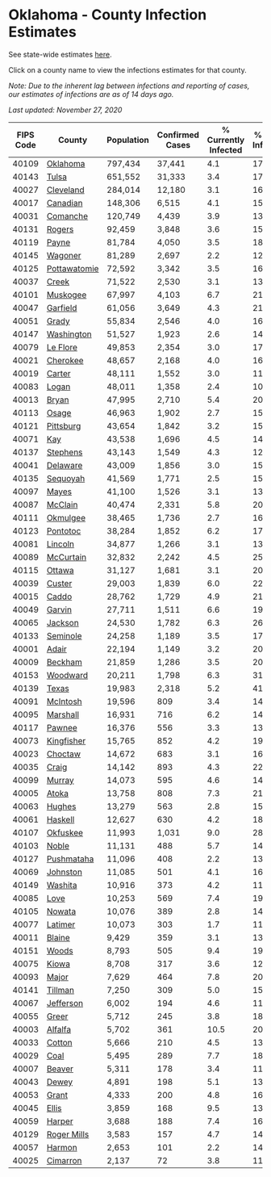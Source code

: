 # Oklahoma - County Infection Estimates

See state-wide estimates [here](/infections/us-ok).

Click on a county name to view the infections estimates for that county.

*Note: Due to the inherent lag between infections and reporting of cases, our estimates of infections are as of 14 days ago.*

*Last updated: November 27, 2020*

|   FIPS Code |                       County |   Population |   Confirmed Cases |   % Currently Infected |   % Total Infected |
|-------------|------------------------------|--------------|-------------------|------------------------|--------------------|
|       40109 |         [Oklahoma](oklahoma) |      797,434 |            37,441 |                    4.1 |               17.3 |
|       40143 |               [Tulsa](tulsa) |      651,552 |            31,333 |                    3.4 |               17.9 |
|       40027 |       [Cleveland](cleveland) |      284,014 |            12,180 |                    3.1 |               16.0 |
|       40017 |         [Canadian](canadian) |      148,306 |             6,515 |                    4.1 |               15.9 |
|       40031 |         [Comanche](comanche) |      120,749 |             4,439 |                    3.9 |               13.2 |
|       40131 |             [Rogers](rogers) |       92,459 |             3,848 |                    3.6 |               15.3 |
|       40119 |               [Payne](payne) |       81,784 |             4,050 |                    3.5 |               18.3 |
|       40145 |           [Wagoner](wagoner) |       81,289 |             2,697 |                    2.2 |               12.5 |
|       40125 | [Pottawatomie](pottawatomie) |       72,592 |             3,342 |                    3.5 |               16.3 |
|       40037 |               [Creek](creek) |       71,522 |             2,530 |                    3.1 |               13.2 |
|       40101 |         [Muskogee](muskogee) |       67,997 |             4,103 |                    6.7 |               21.9 |
|       40047 |         [Garfield](garfield) |       61,056 |             3,649 |                    4.3 |               21.0 |
|       40051 |               [Grady](grady) |       55,834 |             2,546 |                    4.0 |               16.2 |
|       40147 |     [Washington](washington) |       51,527 |             1,923 |                    2.6 |               14.4 |
|       40079 |         [Le Flore](le-flore) |       49,853 |             2,354 |                    3.0 |               17.0 |
|       40021 |         [Cherokee](cherokee) |       48,657 |             2,168 |                    4.0 |               16.3 |
|       40019 |             [Carter](carter) |       48,111 |             1,552 |                    3.0 |               11.2 |
|       40083 |               [Logan](logan) |       48,011 |             1,358 |                    2.4 |               10.0 |
|       40013 |               [Bryan](bryan) |       47,995 |             2,710 |                    5.4 |               20.3 |
|       40113 |               [Osage](osage) |       46,963 |             1,902 |                    2.7 |               15.3 |
|       40121 |       [Pittsburg](pittsburg) |       43,654 |             1,842 |                    3.2 |               15.4 |
|       40071 |                   [Kay](kay) |       43,538 |             1,696 |                    4.5 |               14.2 |
|       40137 |         [Stephens](stephens) |       43,143 |             1,549 |                    4.3 |               12.6 |
|       40041 |         [Delaware](delaware) |       43,009 |             1,856 |                    3.0 |               15.9 |
|       40135 |         [Sequoyah](sequoyah) |       41,569 |             1,771 |                    2.5 |               15.6 |
|       40097 |               [Mayes](mayes) |       41,100 |             1,526 |                    3.1 |               13.3 |
|       40087 |           [McClain](mcclain) |       40,474 |             2,331 |                    5.8 |               20.5 |
|       40111 |         [Okmulgee](okmulgee) |       38,465 |             1,736 |                    2.7 |               16.7 |
|       40123 |         [Pontotoc](pontotoc) |       38,284 |             1,852 |                    6.2 |               17.0 |
|       40081 |           [Lincoln](lincoln) |       34,877 |             1,266 |                    3.1 |               13.1 |
|       40089 |       [McCurtain](mccurtain) |       32,832 |             2,242 |                    4.5 |               25.4 |
|       40115 |             [Ottawa](ottawa) |       31,127 |             1,681 |                    3.1 |               20.0 |
|       40039 |             [Custer](custer) |       29,003 |             1,839 |                    6.0 |               22.0 |
|       40015 |               [Caddo](caddo) |       28,762 |             1,729 |                    4.9 |               21.6 |
|       40049 |             [Garvin](garvin) |       27,711 |             1,511 |                    6.6 |               19.6 |
|       40065 |           [Jackson](jackson) |       24,530 |             1,782 |                    6.3 |               26.3 |
|       40133 |         [Seminole](seminole) |       24,258 |             1,189 |                    3.5 |               17.9 |
|       40001 |               [Adair](adair) |       22,194 |             1,149 |                    3.2 |               20.0 |
|       40009 |           [Beckham](beckham) |       21,859 |             1,286 |                    3.5 |               20.2 |
|       40153 |         [Woodward](woodward) |       20,211 |             1,798 |                    6.3 |               31.1 |
|       40139 |               [Texas](texas) |       19,983 |             2,318 |                    5.2 |               41.7 |
|       40091 |         [McIntosh](mcintosh) |       19,596 |               809 |                    3.4 |               14.5 |
|       40095 |         [Marshall](marshall) |       16,931 |               716 |                    6.2 |               14.4 |
|       40117 |             [Pawnee](pawnee) |       16,376 |               556 |                    3.3 |               13.1 |
|       40073 |     [Kingfisher](kingfisher) |       15,765 |               852 |                    4.2 |               19.4 |
|       40023 |           [Choctaw](choctaw) |       14,672 |               683 |                    3.1 |               16.5 |
|       40035 |               [Craig](craig) |       14,142 |               893 |                    4.3 |               22.7 |
|       40099 |             [Murray](murray) |       14,073 |               595 |                    4.6 |               14.7 |
|       40005 |               [Atoka](atoka) |       13,758 |               808 |                    7.3 |               21.3 |
|       40063 |             [Hughes](hughes) |       13,279 |               563 |                    2.8 |               15.6 |
|       40061 |           [Haskell](haskell) |       12,627 |               630 |                    4.2 |               18.2 |
|       40107 |         [Okfuskee](okfuskee) |       11,993 |             1,031 |                    9.0 |               28.8 |
|       40103 |               [Noble](noble) |       11,131 |               488 |                    5.7 |               14.7 |
|       40127 |     [Pushmataha](pushmataha) |       11,096 |               408 |                    2.2 |               13.2 |
|       40069 |         [Johnston](johnston) |       11,085 |               501 |                    4.1 |               16.1 |
|       40149 |           [Washita](washita) |       10,916 |               373 |                    4.2 |               11.3 |
|       40085 |                 [Love](love) |       10,253 |               569 |                    7.4 |               19.3 |
|       40105 |             [Nowata](nowata) |       10,076 |               389 |                    2.8 |               14.8 |
|       40077 |           [Latimer](latimer) |       10,073 |               303 |                    1.7 |               11.3 |
|       40011 |             [Blaine](blaine) |        9,429 |               359 |                    3.1 |               13.1 |
|       40151 |               [Woods](woods) |        8,793 |               505 |                    9.4 |               19.2 |
|       40075 |               [Kiowa](kiowa) |        8,708 |               317 |                    3.6 |               12.9 |
|       40093 |               [Major](major) |        7,629 |               464 |                    7.8 |               20.4 |
|       40141 |           [Tillman](tillman) |        7,250 |               309 |                    5.0 |               15.0 |
|       40067 |       [Jefferson](jefferson) |        6,002 |               194 |                    4.6 |               11.0 |
|       40055 |               [Greer](greer) |        5,712 |               245 |                    3.8 |               18.2 |
|       40003 |           [Alfalfa](alfalfa) |        5,702 |               361 |                   10.5 |               20.0 |
|       40033 |             [Cotton](cotton) |        5,666 |               210 |                    4.5 |               13.2 |
|       40029 |                 [Coal](coal) |        5,495 |               289 |                    7.7 |               18.4 |
|       40007 |             [Beaver](beaver) |        5,311 |               178 |                    3.4 |               11.7 |
|       40043 |               [Dewey](dewey) |        4,891 |               198 |                    5.1 |               13.4 |
|       40053 |               [Grant](grant) |        4,333 |               200 |                    4.8 |               16.6 |
|       40045 |               [Ellis](ellis) |        3,859 |               168 |                    9.5 |               13.6 |
|       40059 |             [Harper](harper) |        3,688 |               188 |                    7.4 |               16.5 |
|       40129 |   [Roger Mills](roger-mills) |        3,583 |               157 |                    4.7 |               14.8 |
|       40057 |             [Harmon](harmon) |        2,653 |               101 |                    2.2 |               14.0 |
|       40025 |         [Cimarron](cimarron) |        2,137 |                72 |                    3.8 |               11.7 |
